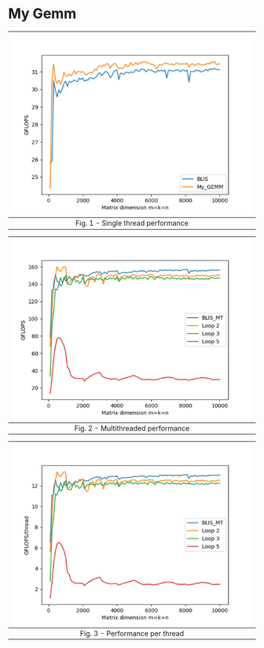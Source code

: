 # My Gemm

| ![Single thread performance](img/graph.png "Single thread performance") |
|:--:|
| Fig. 1 - Single thread performance |

| ![Multithreaded performance](img/graph_mt.png "Multithreaded performance") |
|:--:|
| Fig. 2 - Multithreaded performance |

| ![Performance per thread](img/graph_mt_per_thread.png "Performance per thread") |
|:--:|
| Fig. 3 - Performance per thread |